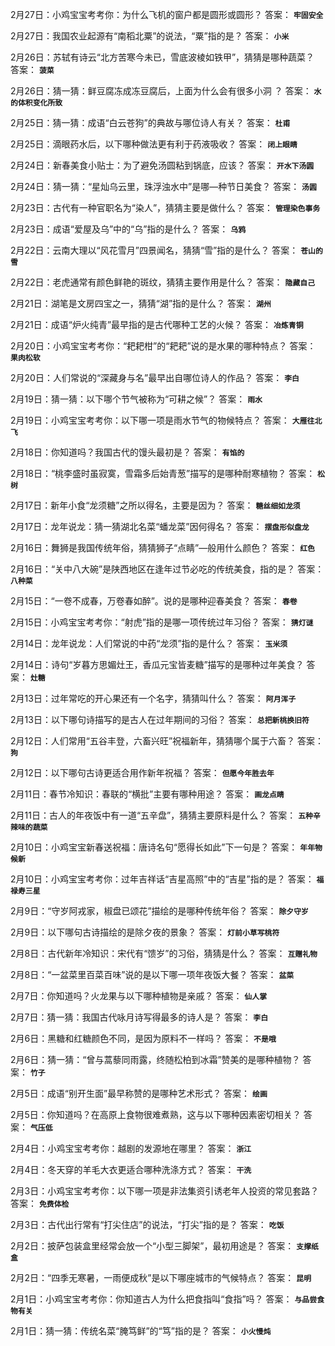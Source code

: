 2月27日：小鸡宝宝考考你：为什么飞机的窗户都是圆形或圆形？ 答案： **`牢固安全`**

2月27日：我国农业起源有“南稻北粟”的说法，“粟”指的是？ 答案： **`小米`**

2月26日：苏轼有诗云“北方苦寒今未已，雪底波棱如铁甲”，猜猜是哪种蔬菜？ 答案： **`菠菜`**

2月26日：猜一猜：鲜豆腐冻成冻豆腐后，上面为什么会有很多小洞 ？ 答案： **`水的体积变化所致`**

2月25日：猜一猜：成语“白云苍狗”的典故与哪位诗人有关？ 答案： **`杜甫`**

2月25日：滴眼药水后，以下哪种做法更有利于药液吸收？ 答案： **`闭上眼睛`**

2月24日：新春美食小贴士：为了避免汤圆粘到锅底，应该？ 答案： **`开水下汤圆`**

2月24日：猜一猜：“星灿乌云里，珠浮浊水中”是哪—种节日美食？ 答案： **`汤圆`**

2月23日：古代有一种官职名为“染人”，猜猜主要是做什么？ 答案： **`管理染色事务`**

2月23日：成语“爱屋及乌”中的“乌”指的是什么？ 答案： **`乌鸦`**

2月22日：云南大理以“风花雪月”四景闻名，猜猜“雪”指的是什么？ 答案： **`苍山的雪`**

2月22日：老虎通常有颜色鲜艳的斑纹，猜猜主要作用是什么？ 答案： **`隐藏自己`**

2月21日：湖笔是文房四宝之一，猜猜“湖”指的是什么？ 答案： **`湖州`**

2月21日：成语“炉火纯青”最早指的是古代哪种工艺的火候？ 答案： **`冶炼青铜`**

2月20日：小鸡宝宝考考你：“耙耙柑”的“耙耙”说的是水果的哪种特点？ 答案： **`果肉松软`**

2月20日：人们常说的“深藏身与名”最早出自哪位诗人的作品？ 答案： **`李白`**

2月19日：猜一猜：以下哪个节气被称为“可耕之候”？ 答案： **`雨水`**

2月19日：小鸡宝宝考考你：以下哪一项是雨水节气的物候特点？ 答案： **`大雁往北飞`**

2月18日：你知道吗？我国古代的馒头最初是？ 答案： **`有馅的`**

2月18日：“桃李盛时虽寂寞，雪霜多后始青葱”描写的是哪种耐寒植物？ 答案： **`松树`**

2月17日：新年小食“龙须糖”之所以得名，主要是因为？ 答案： **`糖丝细如龙须`**

2月17日：龙年说龙：猜一猜湖北名菜“蟠龙菜”因何得名？ 答案： **`摆盘形似盘龙`**

2月16日：舞狮是我国传统年俗，猜猜狮子“点睛”—般用什么颜色？ 答案： **`红色`**

2月16日：“关中八大碗”是陕西地区在逢年过节必吃的传统美食，指的是？ 答案： **`八种菜`**

2月15日：“一卷不成春，万卷春如醉”。说的是哪种迎春美食？ 答案： **`春卷`**

2月15日：小鸡宝宝考考你：“射虎”指的是哪一项传统过年习俗？ 答案： **`猜灯谜`**

2月14日：龙年说龙：人们常说的中药“龙须”指的是什么？ 答案： **`玉米须`**

2月14日：诗句“岁暮方思媚灶王，香瓜元宝皆麦糖”描写的是哪种过年美食？ 答案： **`灶糖`**

2月13日：过年常吃的开心果还有一个名字，猜猜叫什么？ 答案： **`阿月浑子`**

2月13日：以下哪句诗描写的是古人在过年期间的习俗？ 答案： **`总把新桃换旧符`**

2月12日：人们常用“五谷丰登，六畜兴旺”祝福新年，猜猜哪个属于六畜？ 答案： **`狗`**

2月12日：以下哪句古诗更适合用作新年祝福？ 答案： **`但愿今年胜去年`**

2月11日：春节冷知识：春联的“横批”主要有哪种用途？ 答案： **`画龙点睛`**

2月11日：古人的年夜饭中有一道“五辛盘”，猜猜主要原料是什么？ 答案： **`五种辛辣味的蔬菜`**

2月10日：小鸡宝宝新春送祝福：唐诗名句“愿得长如此”下一句是？ 答案： **`年年物候新`**

2月10日：小鸡宝宝考考你：过年吉祥话“吉星高照”中的“吉星”指的是？ 答案： **`福禄寿三星`**

2月9日：“守岁阿戎家，椒盘已颂花”描绘的是哪种传统年俗？ 答案： **`除夕守岁`**

2月9日：以下哪句古诗描绘的是除夕夜的景象？ 答案： **`灯前小草写桃符`**

2月8日：古代新年冷知识：宋代有“馈岁”的习俗，猜猜是什么？ 答案： **`互赠礼物`**

2月8日：“一盆菜里百菜百味”说的是以下哪一项年夜饭大餐？ 答案： **`盆菜`**

2月7日：你知道吗？火龙果与以下哪种植物是亲戚？ 答案： **`仙人掌`**

2月7日：猜一猜：我国古代咏月诗写得最多的诗人是？ 答案： **`李白`**

2月6日：黑糖和红糖颜色不同，是因为原料不一样吗？ 答案： **`不是哦`**

2月6日：猜一猜：“曾与蒿藜同雨露，终随松柏到冰霜”赞美的是哪种植物？ 答案： **`竹子`**

2月5日：成语“别开生面”最早称赞的是哪种艺术形式？ 答案： **`绘画`**

2月5日：你知道吗？在高原上食物很难煮熟，这与以下哪种因素密切相关？ 答案： **`气压低`**

2月4日：小鸡宝宝考考你：越剧的发源地在哪里？ 答案： **`浙江`**

2月4日：冬天穿的羊毛大衣更适合哪种洗涤方式？ 答案： **`干洗`**

2月3日：小鸡宝宝考考你：以下哪一项是非法集资引诱老年人投资的常见套路？ 答案： **`免费体检`**

2月3日：古代出行常有“打尖住店”的说法，“打尖”指的是？ 答案： **`吃饭`**

2月2日：披萨包装盒里经常会放一个“小型三脚架”，最初用途是？ 答案： **`支撑纸盒`**

2月2日：“四季无寒暑，一雨便成秋”是以下哪座城市的气候特点？ 答案： **`昆明`**

2月1日：小鸡宝宝考考你：你知道古人为什么把食指叫“食指”吗？ 答案： **`与品尝食物有关`**

2月1日：猜一猜：传统名菜“腌笃鲜”的“笃”指的是？ 答案： **`小火慢炖`**